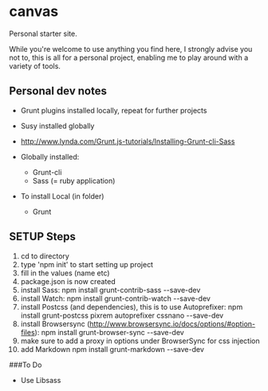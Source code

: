 # canvas
Personal starter site.

While you're welcome to use anything you find here, I strongly advise you not to, this is all for a personal project, enabling me to play around with a variety of tools. 

## Personal dev notes

* Grunt plugins installed locally, repeat for further projects
* Susy installed globally
* http://www.lynda.com/Grunt.js-tutorials/Installing-Grunt-cli-Sass
* Globally installed:
	
	* Grunt-cli
	* Sass (= ruby application)
	
* To install Local (in folder)
	
	* Grunt

## SETUP Steps

1. cd to directory
1. type 'npm init' to start setting up project
1. fill in the values (name etc)
1. package.json is now created
1. install Sass: npm install grunt-contrib-sass --save-dev
1. install Watch: npm install grunt-contrib-watch --save-dev
1. install Postcss (and dependencies), this is to use Autoprefixer: npm install grunt-postcss pixrem autoprefixer cssnano --save-dev
1. install Browsersync (http://www.browsersync.io/docs/options/#option-files): npm install grunt-browser-sync --save-dev
1. make sure to add a proxy in options under BrowserSync for css injection
1. add Markdown npm install grunt-markdown --save-dev

###To Do

* Use Libsass